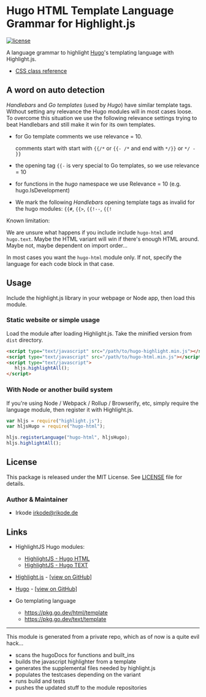 # Hugo HTML Template Language Grammar for Highlight.js

[![license](https://badgen.net/badge/license/MIT/blue)](LICENSE)

A language grammar to highlight [Hugo](https://gohugo.io)'s templating language with Highlight.js.

- [CSS class reference](css-class-reference.md)

## A word on auto detection

_Handlebars_ and _Go templates_ (used by _Hugo_) have similar template tags. Without setting any relevance the Hugo
modules will in most cases loose. To overcome this situation we use the following relevance settings trying to beat
Handlebars and still make it win for its own templates.

- for Go template comments we use relevance = 10.

   comments start with start with `{{/*` or `{{- /*` and end with `*/}}` or `*/ - }}`

- the opening tag `{{-` is very special to Go templates, so we use relevance = 10

- for functions in the _hugo_ namespace we use Relevance = 10 (e.g. hugo.IsDevelopment)

- We mark the following _Handlebars_ opening template tags as invalid for the hugo modules: `{{#`, `{{>`, `{{!--`, `{{!`

Known limitation:

We are unsure what happens if you include include `hugo-html` and `hugo.text`. Maybe the HTML variant will win if
there's enough HTML around. Maybe not, maybe dependent on import order...

In most cases you want the `hugo-html` module only. If not, specify the language for each code block in that case.

## Usage

Include the highlight.js library in your webpage or Node app, then load this module.

### Static website or simple usage

Load the module after loading Highlight.js. Take the minified version from `dist` directory.

```html
<script type="text/javascript" src="/path/to/hugo-highlight.min.js"></script>
<script type="text/javascript" src="/path/to/hugo-html.min.js"></script>
<script type="text/javascript">
   hljs.highlightAll();
</script>
```

<!-- TODO: publish to a CDN later

### Using directly from the UNPKG CDN

```html
<script
   type="text/javascript"
   src="https://unpkg.com/highlightjs-hugo-html@0.1.0/dist/hugo-html.min.js"
></script>
```

-  More info: <https://unpkg.com>
-->

### With Node or another build system

If you're using Node / Webpack / Rollup / Browserify, etc, simply require the language module, then register it with
Highlight.js.

```javascript
var hljs = require("highlight.js");
var hljsHugo = require("hugo-html");

hljs.registerLanguage("hugo-html", hljsHugo);
hljs.highlightAll();
```

## License

This package is released under the MIT License. See [LICENSE](LICENSE) file for details.

### Author & Maintainer

- Irkode <irkode@rikode.de>

## Links

- HighlightJS Hugo modules:

   - [HighlightJS - Hugo HTML](https://github.com/irkode/highlightjs-hugo-html)
   - [HighlightJS - Hugo TEXT](https://github.com/irkode/highlightjs-hugo-text)

- [Highlight.js](https://highlightjs.org/) - [[view on GitHub]](https://github.com/highlightjs/highlight.js)

- [Hugo](https://gohugo.io/) - [[view on GitHub]](https://github.com/gohugoio/hugo)

- Go templating language
   - https://pkg.go.dev/html/template
   - https://pkg.go.dev/text/template

---

This module is generated from a private repo, which as of now is a quite evil hack...

- scans the hugoDocs for functions and built_ins
- builds the javascript highlighter from a template
- generates the supplemental files needed by highlight.js
- populates the testcases depending on the variant
- runs build and tests
- pushes the updated stuff to the module repositories

